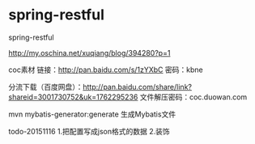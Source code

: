 # spring-restful
spring-restful

http://my.oschina.net/xuqiang/blog/394280?p=1

coc素材
链接：http://pan.baidu.com/s/1zYXbC
密码：kbne

分流下载（百度网盘）：http://pan.baidu.com/share/link?shareid=3001730752&uk=1762295236
文件解压密码：coc.duowan.com

mvn mybatis-generator:generate 
生成Mybatis文件


todo-20151116
1.把配置写成json格式的数据
2.装饰